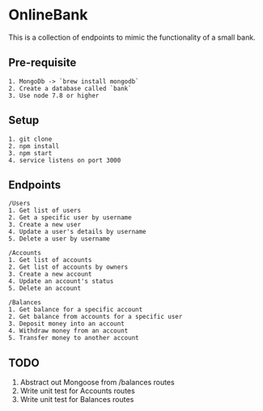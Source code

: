 # OnlineBank
This is a collection of endpoints to mimic the functionality of a small bank.

## Pre-requisite
```
1. MongoDb -> `brew install mongodb`
2. Create a database called `bank`
3. Use node 7.8 or higher
```

## Setup
```
1. git clone
2. npm install
3. npm start
4. service listens on port 3000
```

## Endpoints
```
/Users
1. Get list of users
2. Get a specific user by username
3. Create a new user
4. Update a user's details by username
5. Delete a user by username

/Accounts
1. Get list of accounts
2. Get list of accounts by owners
3. Create a new account
4. Update an account's status
5. Delete an account

/Balances
1. Get balance for a specific account
2. Get balance from accounts for a specific user
3. Deposit money into an account
4. Withdraw money from an account
5. Transfer money to another account
```
## TODO
1. Abstract out Mongoose from /balances routes
2. Write unit test for Accounts routes
3. Write unit test for Balances routes
